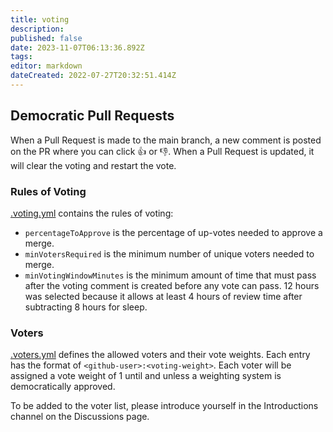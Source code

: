 ```yaml
---
title: voting
description: 
published: false
date: 2023-11-07T06:13:36.892Z
tags: 
editor: markdown
dateCreated: 2022-07-27T20:32:51.414Z
---
```


## Democratic Pull Requests

When a Pull Request is made to the main branch, a new comment is posted on the PR where you can click 👍 or 👎. When a Pull Request is updated, it will clear the voting and restart the vote.

### Rules of Voting

[.voting.yml](.voting.yml) contains the rules of voting:

- `percentageToApprove` is the percentage of up-votes needed to approve a merge.
- `minVotersRequired` is the minimum number of unique voters needed to merge.
- `minVotingWindowMinutes` is the minimum amount of time that must pass after the voting comment is created before any vote can pass. 12 hours was selected because it allows at least 4 hours of review time after subtracting 8 hours for sleep.

### Voters

[.voters.yml](.voters.yml) defines the allowed voters and their vote weights. Each entry has the format of 
`<github-user>:<voting-weight>`.  Each voter will be assigned a vote weight of 1 until and unless a weighting system is democratically approved.

To be added to the voter list, please introduce yourself in the Introductions channel on the Discussions page.
